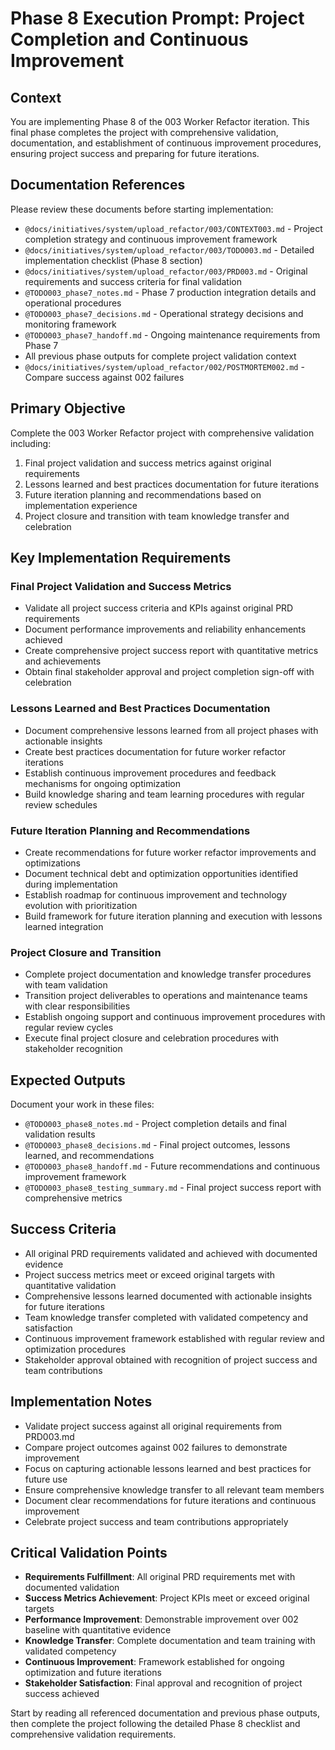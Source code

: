 # Phase 8 Execution Prompt: Project Completion and Continuous Improvement

## Context
You are implementing Phase 8 of the 003 Worker Refactor iteration. This final phase completes the project with comprehensive validation, documentation, and establishment of continuous improvement procedures, ensuring project success and preparing for future iterations.

## Documentation References
Please review these documents before starting implementation:
- `@docs/initiatives/system/upload_refactor/003/CONTEXT003.md` - Project completion strategy and continuous improvement framework
- `@docs/initiatives/system/upload_refactor/003/TODO003.md` - Detailed implementation checklist (Phase 8 section)
- `@docs/initiatives/system/upload_refactor/003/PRD003.md` - Original requirements and success criteria for final validation
- `@TODO003_phase7_notes.md` - Phase 7 production integration details and operational procedures
- `@TODO003_phase7_decisions.md` - Operational strategy decisions and monitoring framework
- `@TODO003_phase7_handoff.md` - Ongoing maintenance requirements from Phase 7
- All previous phase outputs for complete project validation context
- `@docs/initiatives/system/upload_refactor/002/POSTMORTEM002.md` - Compare success against 002 failures

## Primary Objective
Complete the 003 Worker Refactor project with comprehensive validation including:
1. Final project validation and success metrics against original requirements
2. Lessons learned and best practices documentation for future iterations
3. Future iteration planning and recommendations based on implementation experience
4. Project closure and transition with team knowledge transfer and celebration

## Key Implementation Requirements

### Final Project Validation and Success Metrics
- Validate all project success criteria and KPIs against original PRD requirements
- Document performance improvements and reliability enhancements achieved
- Create comprehensive project success report with quantitative metrics and achievements
- Obtain final stakeholder approval and project completion sign-off with celebration

### Lessons Learned and Best Practices Documentation
- Document comprehensive lessons learned from all project phases with actionable insights
- Create best practices documentation for future worker refactor iterations
- Establish continuous improvement procedures and feedback mechanisms for ongoing optimization
- Build knowledge sharing and team learning procedures with regular review schedules

### Future Iteration Planning and Recommendations
- Create recommendations for future worker refactor improvements and optimizations
- Document technical debt and optimization opportunities identified during implementation
- Establish roadmap for continuous improvement and technology evolution with prioritization
- Build framework for future iteration planning and execution with lessons learned integration

### Project Closure and Transition
- Complete project documentation and knowledge transfer procedures with team validation
- Transition project deliverables to operations and maintenance teams with clear responsibilities
- Establish ongoing support and continuous improvement procedures with regular review cycles
- Execute final project closure and celebration procedures with stakeholder recognition

## Expected Outputs
Document your work in these files:
- `@TODO003_phase8_notes.md` - Project completion details and final validation results
- `@TODO003_phase8_decisions.md` - Final project outcomes, lessons learned, and recommendations
- `@TODO003_phase8_handoff.md` - Future recommendations and continuous improvement framework
- `@TODO003_phase8_testing_summary.md` - Final project success report with comprehensive metrics

## Success Criteria
- All original PRD requirements validated and achieved with documented evidence
- Project success metrics meet or exceed original targets with quantitative validation
- Comprehensive lessons learned documented with actionable insights for future iterations
- Team knowledge transfer completed with validated competency and satisfaction
- Continuous improvement framework established with regular review and optimization procedures
- Stakeholder approval obtained with recognition of project success and team contributions

## Implementation Notes
- Validate project success against all original requirements from PRD003.md
- Compare project outcomes against 002 failures to demonstrate improvement
- Focus on capturing actionable lessons learned and best practices for future use
- Ensure comprehensive knowledge transfer to all relevant team members
- Document clear recommendations for future iterations and continuous improvement
- Celebrate project success and team contributions appropriately

## Critical Validation Points
- **Requirements Fulfillment**: All original PRD requirements met with documented validation
- **Success Metrics Achievement**: Project KPIs meet or exceed original targets
- **Performance Improvement**: Demonstrable improvement over 002 baseline with quantitative evidence
- **Knowledge Transfer**: Complete documentation and team training with validated competency
- **Continuous Improvement**: Framework established for ongoing optimization and future iterations
- **Stakeholder Satisfaction**: Final approval and recognition of project success achieved

Start by reading all referenced documentation and previous phase outputs, then complete the project following the detailed Phase 8 checklist and comprehensive validation requirements.